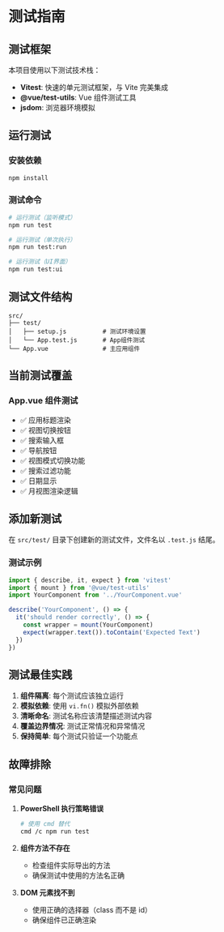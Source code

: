 # 测试指南

## 测试框架

本项目使用以下测试技术栈：
- **Vitest**: 快速的单元测试框架，与 Vite 完美集成
- **@vue/test-utils**: Vue 组件测试工具
- **jsdom**: 浏览器环境模拟

## 运行测试

### 安装依赖
```bash
npm install
```

### 测试命令

```bash
# 运行测试（监听模式）
npm run test

# 运行测试（单次执行）
npm run test:run

# 运行测试（UI界面）
npm run test:ui
```

## 测试文件结构

```
src/
├── test/
│   ├── setup.js          # 测试环境设置
│   └── App.test.js       # App组件测试
└── App.vue               # 主应用组件
```

## 当前测试覆盖

### App.vue 组件测试
- ✅ 应用标题渲染
- ✅ 视图切换按钮
- ✅ 搜索输入框
- ✅ 导航按钮
- ✅ 视图模式切换功能
- ✅ 搜索过滤功能
- ✅ 日期显示
- ✅ 月视图渲染逻辑

## 添加新测试

在 `src/test/` 目录下创建新的测试文件，文件名以 `.test.js` 结尾。

### 测试示例

```javascript
import { describe, it, expect } from 'vitest'
import { mount } from '@vue/test-utils'
import YourComponent from '../YourComponent.vue'

describe('YourComponent', () => {
  it('should render correctly', () => {
    const wrapper = mount(YourComponent)
    expect(wrapper.text()).toContain('Expected Text')
  })
})
```

## 测试最佳实践

1. **组件隔离**: 每个测试应该独立运行
2. **模拟依赖**: 使用 `vi.fn()` 模拟外部依赖
3. **清晰命名**: 测试名称应该清楚描述测试内容
4. **覆盖边界情况**: 测试正常情况和异常情况
5. **保持简单**: 每个测试只验证一个功能点

## 故障排除

### 常见问题

1. **PowerShell 执行策略错误**
   ```bash
   # 使用 cmd 替代
   cmd /c npm run test
   ```

2. **组件方法不存在**
   - 检查组件实际导出的方法
   - 确保测试中使用的方法名正确

3. **DOM 元素找不到**
   - 使用正确的选择器（class 而不是 id）
   - 确保组件已正确渲染